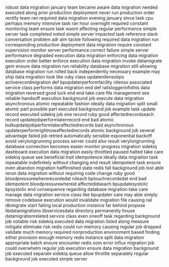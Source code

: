 robust data migration january team became aware data migration needed executed along prior production deployment never run production order rectify team ran required data migration evening january since task cpu perhaps memory intensive task ran hour overnight required constant monitoring team ensure task wasnt affecting regular performance simple server task completed noted simple server impacted task reference slack conversation problem adr aim tackle following required data migration run corresponding production deployment data migration require constant supervision monitor server performance correct failure simple server performance degraded execution data migration enforcing data migration execution order better enforce execution data migration invoke datamigrate gem ensure data migration run reliability database migration still allowing database migration run rolled back independently necessary example may ship data migration look like ruby class updatenilensobps activerecordmigration def bpupdaterperformfacility nilenso associated service class performs data migration end def railsloggerinfothis data migration reversed good luck end end take care file management see reliable handsoff execution background job execute data migration asynchronous atomic repeatable fashion ideally data migration split small atomic part possible part executed background job example task update record executed sidekiq job one record ruby good affectedrecordseach record updatejobperformlaterrecord end bad atomic bulkupdatejobperformlateraffectedrecords bad asynchronous updaterperformrightnowaffectedrecords atomic background job several advantage failed job retried automatically sensible exponential backoff avoid verylongrunning process server could also result verylongrunning database connection becomes easier monitor progress migration sidekiq dashboard execution data migration easily throttled paused halted take care sidekiq queue see beneficial trait idempotence ideally data migration task repeatable indefinitely without changing end result idempotent task ensure even abandon migration halffinished state redis fall background job lost able rerun data migration without requiring code change ruby good bloodpressurewhererecordedat nileach bptouchrecordedat end bad idempotent bloodpressurewhereid affectedidseach bpupdatesystolic bpsystolic end consequence regarding database migration take care manage data migration service class like bpupdater care may able simply remove codebase execution would invalidate migration file causing rail dbmigrate start failing local production instance far behind propose libdatamigrations libservicesdata directory permanently house datamigrationrelated service class even oneoff task regarding background job notable risk sidekiq executed data migration listed along measure mitigate eliminate risk redis could run memory causing regular job dropped validate much memory required nonproduction environment based finding either provision enough memory redis instance split data migration appropriate batch ensure encounter redis oom error influx migration job could overwhelm regular job execution ensure data migration background job executed separate sidekiq queue allow throttle separately regular background job executed simple server
